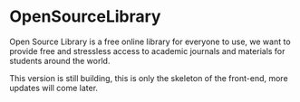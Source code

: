 # OpenSourceLibrary

Open Source Library is a free online library for everyone to use, 
we want to provide free and stressless access to academic journals and materials for students around the world.  

This version is still building, this is only the skeleton of the front-end, more updates will come later.
